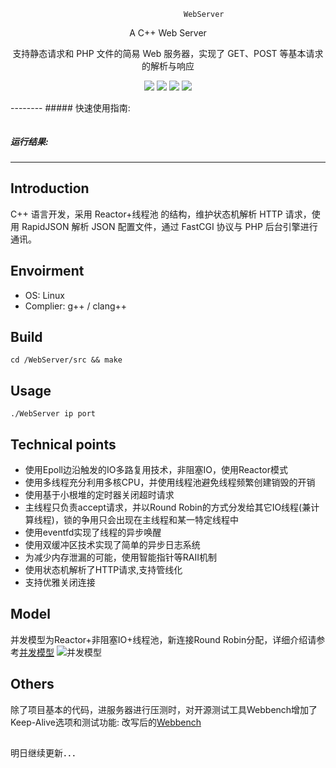 <div align="center">

                    WebServer


A C++ Web Server 

支持静态请求和 PHP 文件的简易 Web 服务器，实现了 GET、POST 等基本请求的解析与响应

![](https://img.shields.io/badge/release-v1.0-blue.svg)
![](https://img.shields.io/badge/build-passing-green.svg)
![](https://img.shields.io/badge/dependencies-up%20to%20date-green.svg)
![](https://img.shields.io/badge/license-MIT-blue.svg)

</div>
--------
##### 快速使用指南:

```cpp


```
##### 运行结果:

--------

## Introduction  

C++ 语言开发，采用 Reactor+线程池 的结构，维护状态机解析 HTTP 请求，使用 RapidJSON 解析 JSON 配置文件，通过 FastCGI 协议与 PHP 后台引擎进行通讯。

## Envoirment  

* OS: Linux 
* Complier: g++ / clang++ 

## Build

	cd /WebServer/src && make 

## Usage

	./WebServer ip port 

## Technical points

* 使用Epoll边沿触发的IO多路复用技术，非阻塞IO，使用Reactor模式
* 使用多线程充分利用多核CPU，并使用线程池避免线程频繁创建销毁的开销
* 使用基于小根堆的定时器关闭超时请求
* 主线程只负责accept请求，并以Round Robin的方式分发给其它IO线程(兼计算线程)，锁的争用只会出现在主线程和某一特定线程中
* 使用eventfd实现了线程的异步唤醒
* 使用双缓冲区技术实现了简单的异步日志系统
* 为减少内存泄漏的可能，使用智能指针等RAII机制
* 使用状态机解析了HTTP请求,支持管线化
* 支持优雅关闭连接
 
## Model

并发模型为Reactor+非阻塞IO+线程池，新连接Round Robin分配，详细介绍请参考[并发模型](https://github.com/linyacool/WebServer/blob/master/并发模型.md)
![并发模型](https://github.com/linyacool/WebServer/blob/master/datum/model.png)



## Others
除了项目基本的代码，进服务器进行压测时，对开源测试工具Webbench增加了Keep-Alive选项和测试功能: 改写后的[Webbench](https://github.com/linyacool/WebBench)

## 
明日继续更新．．．
